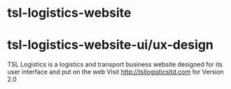 # tsl-logistics-website
# tsl-logistics-website-ui/ux-design

TSL Logistics is a logistics and transport business website designed for its user interface and put on the web
Visit http://tsllogisticsltd.com for Version 2.0
